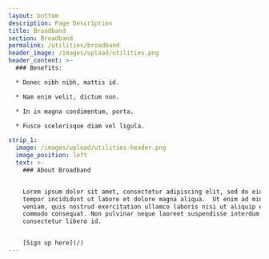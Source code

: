 ```yaml
---
layout: bottom
description: Page Description
title: Broadband
section: Broadband
permalink: /utilities/broadband
header_image: /images/upload/utilities.png
header_content: >-
  ### Benefits: 

  * Donec nibh nibh, mattis id.

  * Nam enim velit, dictum non.

  * In in magna condimentum, porta.

  * Fusce scelerisque diam vel ligula.

strip_1:
  image: /images/upload/utilities-header.png
  image_position: left
  text: >-
    ### About Broadband


    Lorem ipsum dolor sit amet, consectetur adipiscing elit, sed do eiusmod
    tempor incididunt ut labore et dolore magna aliqua.  Ut enim ad minim
    veniam, quis nostrud exercitation ullamco laboris nisi ut aliquip ex ea
    commodo consequat. Non pulvinar neque laoreet suspendisse interdum
    consectetur libero id. 


    [Sign up here](/)
---
```


